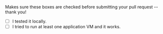 Makes sure these boxes are checked before submitting your pull request -- thank you!

- [ ] I tested it locally.
- [ ] I tried to run at least one application VM and it works.
